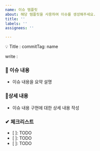 ```yaml
---
name: 이슈 템플릿
about: 해당 템플릿을 사용하여 이슈를 생성해주세요.
title: ''
labels: ''
assignees: ''

---
```


<aside>
💡 Title : commitTag: name

write : 

### 📄 이슈 내용

- 이슈 내용을 요약 설명

### 📑상세 내용

- 이슈 내용 구현에 대한 상세 내용 작성

### ✔ 체크리스트

- [ ]: TODO
- [ ]: TODO
- [ ]: TODO
</aside>

